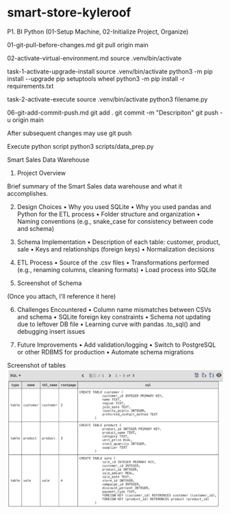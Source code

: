 # smart-store-kyleroof
P1. BI Python (01-Setup Machine, 02-Initialize Project, Organize)

01-git-pull-before-changes.md
git pull origin main

02-activate-virtual-environment.md
source .venv/bin/activate

task-1-activate-upgrade-install
source .venv/bin/activate
python3 -m pip install --upgrade pip setuptools wheel
python3 -m pip install -r requirements.txt

task-2-activate-execute
source .venv/bin/activate
python3 filename.py

06-git-add-commit-push.md
git add .
git commit -m "Descripiton"
git push -u origin main

After subsequent changes may use
git push

Execute python script
python3 scripts/data_prep.py

Smart Sales Data Warehouse

1. Project Overview

Brief summary of the Smart Sales data warehouse and what it accomplishes.

2. Design Choices
	•	Why you used SQLite
	•	Why you used pandas and Python for the ETL process
	•	Folder structure and organization
	•	Naming conventions (e.g., snake_case for consistency between code and schema)

3. Schema Implementation
	•	Description of each table: customer, product, sale
	•	Keys and relationships (foreign keys)
	•	Normalization decisions

4. ETL Process
	•	Source of the .csv files
	•	Transformations performed (e.g., renaming columns, cleaning formats)
	•	Load process into SQLite

5. Screenshot of Schema

(Once you attach, I’ll reference it here)

6. Challenges Encountered
	•	Column name mismatches between CSVs and schema
	•	SQLite foreign key constraints
	•	Schema not updating due to leftover DB file
	•	Learning curve with pandas .to_sql() and debugging insert issues

7. Future Improvements
	•	Add validation/logging
	•	Switch to PostgreSQL or other RDBMS for production
	•	Automate schema migrations

Screenshot of tables
![alt text](image.png)

